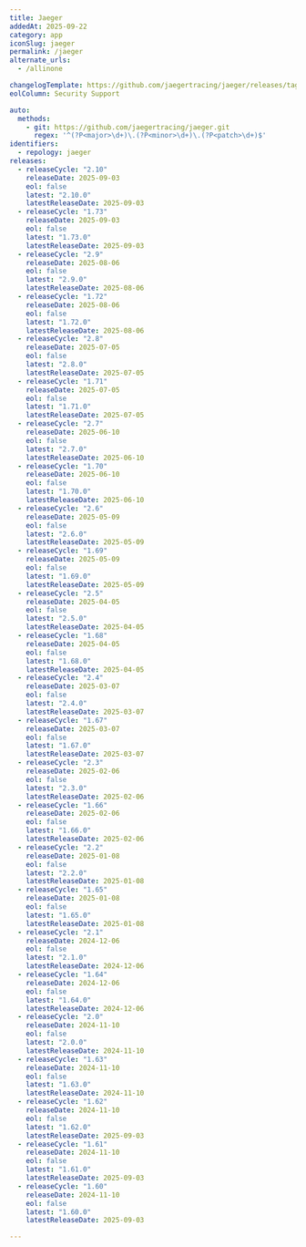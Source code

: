 ```yaml
---
title: Jaeger
addedAt: 2025-09-22
category: app
iconSlug: jaeger
permalink: /jaeger
alternate_urls:
  - /allinone

changelogTemplate: https://github.com/jaegertracing/jaeger/releases/tag/v__LATEST__
eolColumn: Security Support

auto:
  methods:
    - git: https://github.com/jaegertracing/jaeger.git
      regex: '^(?P<major>\d+)\.(?P<minor>\d+)\.(?P<patch>\d+)$'
identifiers:
  - repology: jaeger
releases:
  - releaseCycle: "2.10"
    releaseDate: 2025-09-03
    eol: false
    latest: "2.10.0"
    latestReleaseDate: 2025-09-03
  - releaseCycle: "1.73"
    releaseDate: 2025-09-03
    eol: false
    latest: "1.73.0"
    latestReleaseDate: 2025-09-03
  - releaseCycle: "2.9"
    releaseDate: 2025-08-06
    eol: false
    latest: "2.9.0"
    latestReleaseDate: 2025-08-06
  - releaseCycle: "1.72"
    releaseDate: 2025-08-06
    eol: false
    latest: "1.72.0"
    latestReleaseDate: 2025-08-06
  - releaseCycle: "2.8"
    releaseDate: 2025-07-05
    eol: false
    latest: "2.8.0"
    latestReleaseDate: 2025-07-05
  - releaseCycle: "1.71"
    releaseDate: 2025-07-05
    eol: false
    latest: "1.71.0"
    latestReleaseDate: 2025-07-05
  - releaseCycle: "2.7"
    releaseDate: 2025-06-10
    eol: false
    latest: "2.7.0"
    latestReleaseDate: 2025-06-10
  - releaseCycle: "1.70"
    releaseDate: 2025-06-10
    eol: false
    latest: "1.70.0"
    latestReleaseDate: 2025-06-10
  - releaseCycle: "2.6"
    releaseDate: 2025-05-09
    eol: false
    latest: "2.6.0"
    latestReleaseDate: 2025-05-09
  - releaseCycle: "1.69"
    releaseDate: 2025-05-09
    eol: false
    latest: "1.69.0"
    latestReleaseDate: 2025-05-09
  - releaseCycle: "2.5"
    releaseDate: 2025-04-05
    eol: false
    latest: "2.5.0"
    latestReleaseDate: 2025-04-05
  - releaseCycle: "1.68"
    releaseDate: 2025-04-05
    eol: false
    latest: "1.68.0"
    latestReleaseDate: 2025-04-05
  - releaseCycle: "2.4"
    releaseDate: 2025-03-07
    eol: false
    latest: "2.4.0"
    latestReleaseDate: 2025-03-07
  - releaseCycle: "1.67"
    releaseDate: 2025-03-07
    eol: false
    latest: "1.67.0"
    latestReleaseDate: 2025-03-07
  - releaseCycle: "2.3"
    releaseDate: 2025-02-06
    eol: false
    latest: "2.3.0"
    latestReleaseDate: 2025-02-06
  - releaseCycle: "1.66"
    releaseDate: 2025-02-06
    eol: false
    latest: "1.66.0"
    latestReleaseDate: 2025-02-06
  - releaseCycle: "2.2"
    releaseDate: 2025-01-08
    eol: false
    latest: "2.2.0"
    latestReleaseDate: 2025-01-08
  - releaseCycle: "1.65"
    releaseDate: 2025-01-08
    eol: false
    latest: "1.65.0"
    latestReleaseDate: 2025-01-08
  - releaseCycle: "2.1"
    releaseDate: 2024-12-06
    eol: false
    latest: "2.1.0"
    latestReleaseDate: 2024-12-06
  - releaseCycle: "1.64"
    releaseDate: 2024-12-06
    eol: false
    latest: "1.64.0"
    latestReleaseDate: 2024-12-06
  - releaseCycle: "2.0"
    releaseDate: 2024-11-10
    eol: false
    latest: "2.0.0"
    latestReleaseDate: 2024-11-10
  - releaseCycle: "1.63"
    releaseDate: 2024-11-10
    eol: false
    latest: "1.63.0"
    latestReleaseDate: 2024-11-10
  - releaseCycle: "1.62"
    releaseDate: 2024-11-10
    eol: false
    latest: "1.62.0"
    latestReleaseDate: 2025-09-03
  - releaseCycle: "1.61"
    releaseDate: 2024-11-10
    eol: false
    latest: "1.61.0"
    latestReleaseDate: 2025-09-03
  - releaseCycle: "1.60"
    releaseDate: 2024-11-10
    eol: false
    latest: "1.60.0"
    latestReleaseDate: 2025-09-03

---
```


